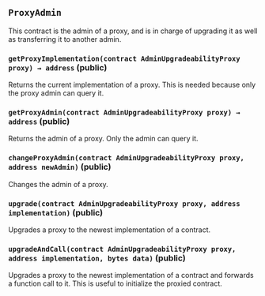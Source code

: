 ## `ProxyAdmin`



This contract is the admin of a proxy, and is in charge
of upgrading it as well as transferring it to another admin.


### `getProxyImplementation(contract AdminUpgradeabilityProxy proxy) → address` (public)



Returns the current implementation of a proxy.
This is needed because only the proxy admin can query it.


### `getProxyAdmin(contract AdminUpgradeabilityProxy proxy) → address` (public)



Returns the admin of a proxy. Only the admin can query it.


### `changeProxyAdmin(contract AdminUpgradeabilityProxy proxy, address newAdmin)` (public)



Changes the admin of a proxy.


### `upgrade(contract AdminUpgradeabilityProxy proxy, address implementation)` (public)



Upgrades a proxy to the newest implementation of a contract.


### `upgradeAndCall(contract AdminUpgradeabilityProxy proxy, address implementation, bytes data)` (public)



Upgrades a proxy to the newest implementation of a contract and forwards a function call to it.
This is useful to initialize the proxied contract.



